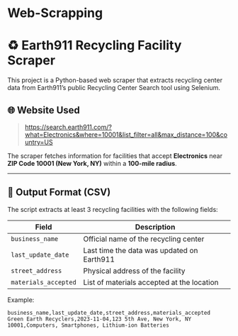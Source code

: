 # Web-Scrapping

# ♻️ Earth911 Recycling Facility Scraper

This project is a Python-based web scraper that extracts recycling center data from Earth911’s public Recycling Center Search tool using Selenium.

## 🌐 Website Used

> https://search.earth911.com/?what=Electronics&where=10001&list_filter=all&max_distance=100&country=US

The scraper fetches information for facilities that accept **Electronics** near **ZIP Code 10001 (New York, NY)** within a **100-mile radius**.

---

## 🧾 Output Format (CSV)

The script extracts at least 3 recycling facilities with the following fields:

| Field               | Description                                     |
|--------------------|-------------------------------------------------|
| `business_name`     | Official name of the recycling center           |
| `last_update_date`  | Last time the data was updated on Earth911      |
| `street_address`    | Physical address of the facility                |
| `materials_accepted`| List of materials accepted at the location      |

Example:
```csv
business_name,last_update_date,street_address,materials_accepted
Green Earth Recyclers,2023-11-04,123 5th Ave, New York, NY 10001,Computers, Smartphones, Lithium-ion Batteries
